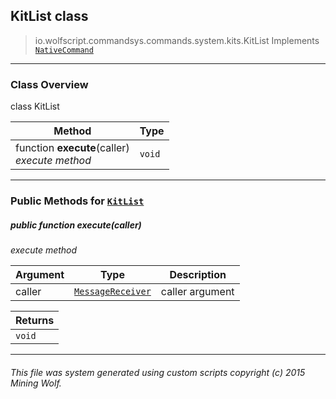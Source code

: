 ## KitList __class__

>io.wolfscript.commandsys.commands.system.kits.KitList
>Implements [`NativeCommand`](../../../NativeCommand.md)

---

### Class Overview

class KitList

Method | Type   
--- | :--- 
 function __execute__(caller) <br> _execute method_ | `void`



---


### Public Methods for [`KitList`](KitList.md)

##### <a id='execute'></a>public  function __execute__(caller)

_execute method_

Argument | Type | Description  
--- | --- | --- 
caller | [`MessageReceiver`](../../../../chat/MessageReceiver.md) | caller argument

Returns | 
--- | 
`void` |


---


###### This file was system generated using custom scripts copyright (c) 2015 Mining Wolf.
	

